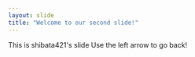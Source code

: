 ```yaml
---
layout: slide
title: "Welcome to our second slide!"
---
```

This is shibata421's slide
Use the left arrow to go back!
